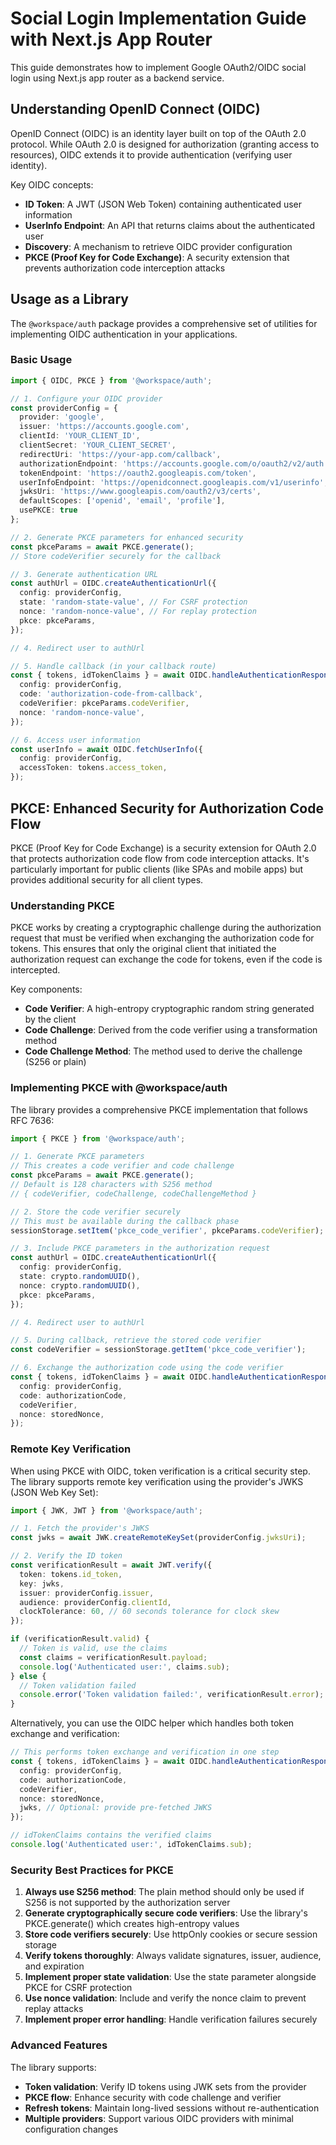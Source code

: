 # Social Login Implementation Guide with Next.js App Router

This guide demonstrates how to implement Google OAuth2/OIDC social login using Next.js app router as a backend service.

## Understanding OpenID Connect (OIDC)

OpenID Connect (OIDC) is an identity layer built on top of the OAuth 2.0 protocol. While OAuth 2.0 is designed for authorization (granting access to resources), OIDC extends it to provide authentication (verifying user identity).

Key OIDC concepts:
- **ID Token**: A JWT (JSON Web Token) containing authenticated user information
- **UserInfo Endpoint**: An API that returns claims about the authenticated user
- **Discovery**: A mechanism to retrieve OIDC provider configuration
- **PKCE (Proof Key for Code Exchange)**: A security extension that prevents authorization code interception attacks

## Usage as a Library

The `@workspace/auth` package provides a comprehensive set of utilities for implementing OIDC authentication in your applications.

### Basic Usage

```typescript
import { OIDC, PKCE } from '@workspace/auth';

// 1. Configure your OIDC provider
const providerConfig = {
  provider: 'google',
  issuer: 'https://accounts.google.com',
  clientId: 'YOUR_CLIENT_ID',
  clientSecret: 'YOUR_CLIENT_SECRET',
  redirectUri: 'https://your-app.com/callback',
  authorizationEndpoint: 'https://accounts.google.com/o/oauth2/v2/auth',
  tokenEndpoint: 'https://oauth2.googleapis.com/token',
  userInfoEndpoint: 'https://openidconnect.googleapis.com/v1/userinfo',
  jwksUri: 'https://www.googleapis.com/oauth2/v3/certs',
  defaultScopes: ['openid', 'email', 'profile'],
  usePKCE: true
};

// 2. Generate PKCE parameters for enhanced security
const pkceParams = await PKCE.generate();
// Store codeVerifier securely for the callback

// 3. Generate authentication URL
const authUrl = OIDC.createAuthenticationUrl({
  config: providerConfig,
  state: 'random-state-value', // For CSRF protection
  nonce: 'random-nonce-value', // For replay protection
  pkce: pkceParams,
});

// 4. Redirect user to authUrl

// 5. Handle callback (in your callback route)
const { tokens, idTokenClaims } = await OIDC.handleAuthenticationResponse({
  config: providerConfig,
  code: 'authorization-code-from-callback',
  codeVerifier: pkceParams.codeVerifier,
  nonce: 'random-nonce-value',
});

// 6. Access user information
const userInfo = await OIDC.fetchUserInfo({
  config: providerConfig,
  accessToken: tokens.access_token,
});
```

## PKCE: Enhanced Security for Authorization Code Flow

PKCE (Proof Key for Code Exchange) is a security extension for OAuth 2.0 that protects authorization code flow from code interception attacks. It's particularly important for public clients (like SPAs and mobile apps) but provides additional security for all client types.

### Understanding PKCE

PKCE works by creating a cryptographic challenge during the authorization request that must be verified when exchanging the authorization code for tokens. This ensures that only the original client that initiated the authorization request can exchange the code for tokens, even if the code is intercepted.

Key components:
- **Code Verifier**: A high-entropy cryptographic random string generated by the client
- **Code Challenge**: Derived from the code verifier using a transformation method
- **Code Challenge Method**: The method used to derive the challenge (S256 or plain)

### Implementing PKCE with @workspace/auth

The library provides a comprehensive PKCE implementation that follows RFC 7636:

```typescript
import { PKCE } from '@workspace/auth';

// 1. Generate PKCE parameters
// This creates a code verifier and code challenge
const pkceParams = await PKCE.generate();
// Default is 128 characters with S256 method
// { codeVerifier, codeChallenge, codeChallengeMethod }

// 2. Store the code verifier securely
// This must be available during the callback phase
sessionStorage.setItem('pkce_code_verifier', pkceParams.codeVerifier);

// 3. Include PKCE parameters in the authorization request
const authUrl = OIDC.createAuthenticationUrl({
  config: providerConfig,
  state: crypto.randomUUID(),
  nonce: crypto.randomUUID(),
  pkce: pkceParams,
});

// 4. Redirect user to authUrl

// 5. During callback, retrieve the stored code verifier
const codeVerifier = sessionStorage.getItem('pkce_code_verifier');

// 6. Exchange the authorization code using the code verifier
const { tokens, idTokenClaims } = await OIDC.handleAuthenticationResponse({
  config: providerConfig,
  code: authorizationCode,
  codeVerifier,
  nonce: storedNonce,
});
```

### Remote Key Verification

When using PKCE with OIDC, token verification is a critical security step. The library supports remote key verification using the provider's JWKS (JSON Web Key Set):

```typescript
import { JWK, JWT } from '@workspace/auth';

// 1. Fetch the provider's JWKS
const jwks = await JWK.createRemoteKeySet(providerConfig.jwksUri);

// 2. Verify the ID token
const verificationResult = await JWT.verify({
  token: tokens.id_token,
  key: jwks,
  issuer: providerConfig.issuer,
  audience: providerConfig.clientId,
  clockTolerance: 60, // 60 seconds tolerance for clock skew
});

if (verificationResult.valid) {
  // Token is valid, use the claims
  const claims = verificationResult.payload;
  console.log('Authenticated user:', claims.sub);
} else {
  // Token validation failed
  console.error('Token validation failed:', verificationResult.error);
}
```

Alternatively, you can use the OIDC helper which handles both token exchange and verification:

```typescript
// This performs token exchange and verification in one step
const { tokens, idTokenClaims } = await OIDC.handleAuthenticationResponse({
  config: providerConfig,
  code: authorizationCode,
  codeVerifier,
  nonce: storedNonce,
  jwks, // Optional: provide pre-fetched JWKS
});

// idTokenClaims contains the verified claims
console.log('Authenticated user:', idTokenClaims.sub);
```

### Security Best Practices for PKCE

1. **Always use S256 method**: The plain method should only be used if S256 is not supported by the authorization server
2. **Generate cryptographically secure code verifiers**: Use the library's PKCE.generate() which creates high-entropy values
3. **Store code verifiers securely**: Use httpOnly cookies or secure session storage
4. **Verify tokens thoroughly**: Always validate signatures, issuer, audience, and expiration
5. **Implement proper state validation**: Use the state parameter alongside PKCE for CSRF protection
6. **Use nonce validation**: Include and verify the nonce claim to prevent replay attacks
7. **Implement proper error handling**: Handle verification failures securely

### Advanced Features

The library supports:

- **Token validation**: Verify ID tokens using JWK sets from the provider
- **PKCE flow**: Enhance security with code challenge and verifier
- **Refresh tokens**: Maintain long-lived sessions without re-authentication
- **Multiple providers**: Support various OIDC providers with minimal configuration changes
